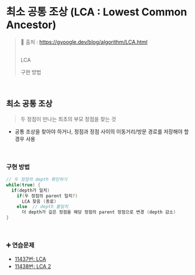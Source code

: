 # 최소 공통 조상 (LCA : Lowest Common Ancestor)

> 🔗 출처 : https://gyoogle.dev/blog/algorithm/LCA.html
>
> <br/>
> LCA
> 
> 구현 방법

<br/>

## 최소 공통 조상
> 두 정점이 만나는 최초의 부모 정점을 찾는 것

* 공통 조상을 찾아야 하거나, 정점과 정점 사이의 이동거리/방문 경로를 저장해야 할 경우 사용
<br/>

### 구현 방법
```java
// 두 정점의 depth 확인하기
while(true) {
  if(depth가 일치)
    if(두 정점의 parent 일치?)
      LCA 찾음 (종료)
    else  // depth 불일치
      더 depth가 깊은 정점을 해당 정점의 parent 정점으로 변경 (depth 감소)
}

```

<br/>

### ➕ 연습문제
- [11437번: LCA](https://www.acmicpc.net/problem/11437)
- [11438번: LCA 2](https://www.acmicpc.net/problem/11438)
